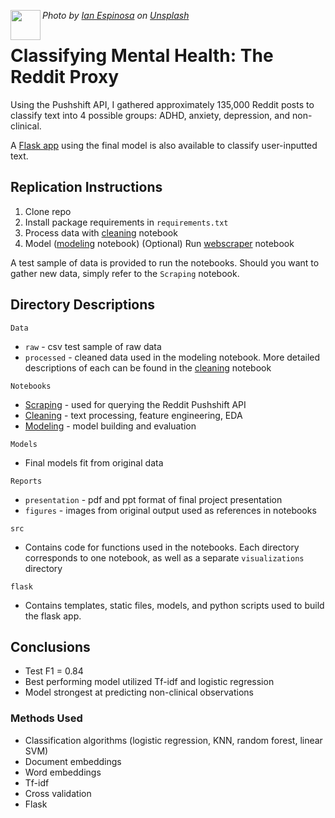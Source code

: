 
<a href="url"><img src="https://images.unsplash.com/photo-1500099817043-86d46000d58f?ixlib=rb-1.2.1&ixid=eyJhcHBfaWQiOjEyMDd9&auto=format&fit=crop&w=634&q=80" align="left" height="48" width="48" ></a>
*Photo by [Ian Espinosa](https://unsplash.com/@greystorm?utm_source=unsplash&amp;utm_medium=referral&amp;utm_content=creditCopyText) on [Unsplash](https://unsplash.com/s/photos/sad?utm_source=unsplash&amp;utm_medium=referral&amp;utm_content=creditCopyText)*

# Classifying Mental Health: The Reddit Proxy

Using the Pushshift API, I gathered approximately 135,000 Reddit posts to classify text into 4 possible groups: ADHD, anxiety, depression, and non-clinical.

A [Flask app](https://mental-health-classifier.herokuapp.com/) using the final model is also available to classify user-inputted text.

## Replication Instructions

1. Clone repo
2. Install package requirements in ```requirements.txt```
3. Process data with [cleaning](Notebooks/Cleaning.ipynb) notebook
4. Model ([modeling](Notebooks/Modeling.ipynb) notebook)
(Optional) Run [webscraper](Notebooks/Scraping.ipynb) notebook

A test sample of data is provided to run the notebooks. Should you want to gather new data, simply refer to the ```Scraping``` notebook.

## Directory Descriptions

```Data```
- ```raw``` - csv test sample of raw data
- ```processed``` - cleaned data used in the modeling notebook. More detailed descriptions of each can be found in the [cleaning](Notebooks/Cleaning.ipynb) notebook

```Notebooks```
- [Scraping](Notebooks/Scraping.ipynb) - used for querying the Reddit Pushshift API
- [Cleaning](Notebooks/Cleaning.ipynb) - text processing, feature engineering, EDA
- [Modeling](Notebooks/Modeling.ipynb) - model building and evaluation

```Models```
- Final models fit from original data

```Reports```
- ```presentation``` - pdf and ppt format of final project presentation
- ```figures``` - images from original output used as references in notebooks

```src```
- Contains code for functions used in the notebooks. Each directory corresponds to one notebook, as well as a separate ```visualizations``` directory

```flask```
- Contains templates, static files, models, and python scripts used to build the flask app.

## Conclusions

- Test F1 = 0.84
- Best performing model utilized Tf-idf and logistic regression
- Model strongest at predicting non-clinical observations

### Methods Used
- Classification algorithms (logistic regression, KNN, random forest, linear SVM)
- Document embeddings
- Word embeddings
- Tf-idf
- Cross validation
- Flask


